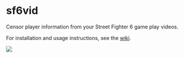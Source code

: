 # sf6vid

Censor player information from your Street Fighter 6 game play videos.

For installation and usage instructions, see the [wiki](https://github.com/techygrrrl/sf6vid/wiki).

![](screenshot.png)
